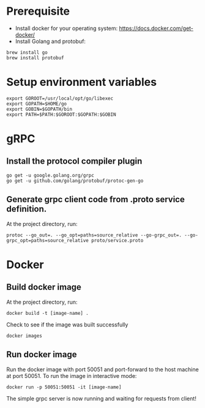 # Prerequisite
- Install docker for your operating system: https://docs.docker.com/get-docker/
-  Install Golang and protobuf:
```
brew install go
brew install protobuf
```

# Setup environment variables
```
export GOROOT=/usr/local/opt/go/libexec
export GOPATH=$HOME/go
export GOBIN=$GOPATH/bin
export PATH=$PATH:$GOROOT:$GOPATH:$GOBIN
```

# gRPC
## Install the protocol compiler plugin
```
go get -u google.golang.org/grpc
go get -u github.com/golang/protobuf/protoc-gen-go
```

## Generate grpc client code from .proto service definition.
At the project directory, run:
```
protoc --go_out=. --go_opt=paths=source_relative --go-grpc_out=. --go-grpc_opt=paths=source_relative proto/service.proto
```

# Docker
## Build docker image
At the project directory, run:
```
docker build -t [image-name] .
```

Check to see if the image was built successfully
```
docker images
```

## Run docker image
Run the docker image with port 50051 and port-forward to the host machine at port 50051. To run the image in interactive mode:
```
docker run -p 50051:50051 -it [image-name]
```

The simple grpc server is now running and waiting for requests from client!